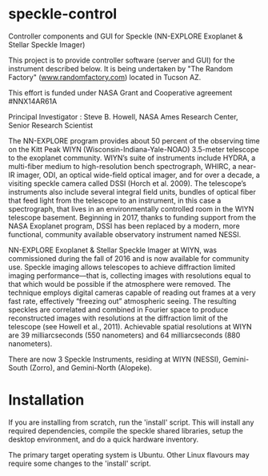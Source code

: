 # speckle-control
Controller components and GUI for Speckle (NN-EXPLORE Exoplanet &amp; Stellar Speckle Imager)

This project is to provide controller software (server and GUI) for the instrument described below.
It is being undertaken by "The Random Factory" (www.randomfactory.com) located in Tucson AZ.

This effort is funded under NASA Grant and Cooperative agreement #NNX14AR61A

Principal Investigator : Steve B. Howell, NASA Ames Research Center, Senior Research Scientist

The NN-EXPLORE program provides about 50 percent of the observing time on the Kitt Peak WIYN (Wisconsin-Indiana-Yale-NOAO) 3.5-meter telescope to the exoplanet community. WIYN’s suite of instruments include HYDRA, a multi-fiber medium to high-resolution bench spectrograph, WHIRC, a near-IR imager, ODI, an optical wide-field optical imager, and for over a decade, a visiting speckle camera called DSSI (Horch et al. 2009). The telescope’s instruments also include several integral field units, bundles of optical fiber that feed light from the telescope to an instrument, in this case a spectrograph, that lives in an environmentally controlled room in the WIYN telescope basement. Beginning in 2017, thanks to funding support from the NASA Exoplanet program, DSSI has been replaced by a modern, more functional, community available observatory instrument named NESSI.

NN-EXPLORE Exoplanet & Stellar Speckle Imager at WIYN, was commissioned during the fall of 2016 and is now available for community use. Speckle imaging allows telescopes to achieve diffraction limited imaging performance—that is, collecting images with resolutions equal to that which would be possible if the atmosphere were removed. The technique employs digital cameras capable of reading out frames at a very fast rate, effectively “freezing out” atmospheric seeing. The resulting speckles are correlated and combined in Fourier space to produce reconstructed images with resolutions at the diffraction limit of the telescope (see Howell et al., 2011). Achievable spatial resolutions at WIYN are 39 milliarcseconds (550 nanometers) and 64 milliarcseconds (880 nanometers).

There are now 3 Speckle Instruments, residing at WIYN (NESSI), Gemini-South (Zorro), and Gemini-North (Alopeke).

# Installation

If you are installing from scratch, run the 'install' script.
This will install any required dependencies, compile the speckle 
shared libraries, setup the desktop environment, and do a quick
hardware inventory.

The primary target operating system is Ubuntu. Other Linux flavours may
require some changes to the 'install' script.

